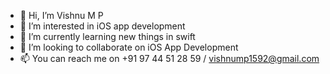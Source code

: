 - 👋 Hi, I’m Vishnu M P
- 👀 I’m interested in iOS app development
- 🌱 I’m currently learning new things in swift
- 💞️ I’m looking to collaborate on iOS App Development
- 📫 You can reach me on +91 97 44 51 28 59 / vishnump1592@gmail.com

